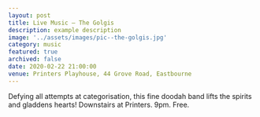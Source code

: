 ```yaml
---
layout: post
title: Live Music – The Golgis
description: example description
image: '../assets/images/pic--the-golgis.jpg'
category: music
featured: true
archived: false
date: 2020-02-22 21:00:00
venue: Printers Playhouse, 44 Grove Road, Eastbourne
---
```


Defying all attempts at categorisation, this fine doodah band lifts the spirits and gladdens hearts! Downstairs at Printers. 9pm. Free.